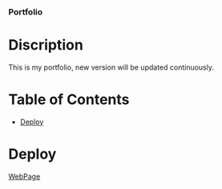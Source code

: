 ### Portfolio

# Discription

This is my portfolio, new version will be updated continuously.

# Table of Contents

* [Deploy](#deploy)

# Deploy

[WebPage](https://siyuanhuo.github.io/portfolio/)
